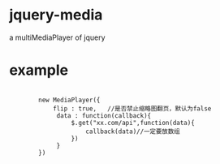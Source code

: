 # jquery-media
a multiMediaPlayer of jquery
# example

<pre>
    <code>
        new MediaPlayer({
            flip : true,   //是否禁止缩略图翻页，默认为false
             data : function(callback){
                 $.get("xx.com/api",function(data){
                     callback(data)//一定要放数组
                 })
             }
        })
    </code>
</pre>

